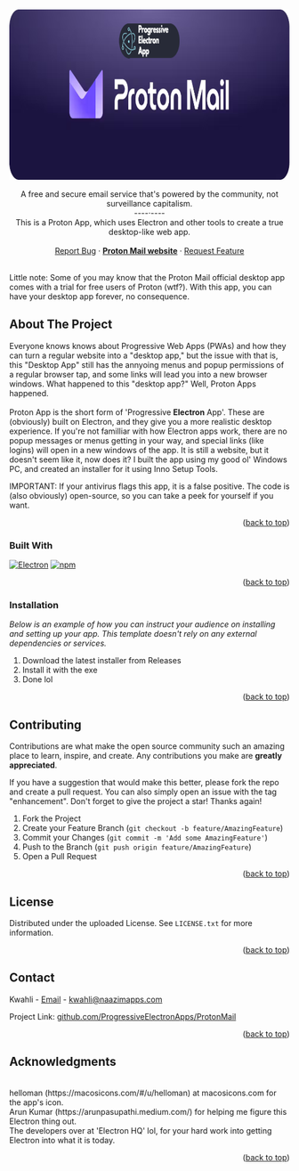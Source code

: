 <a name="readme-top"></a>
<!--
*** I used the othneildrew/Best-README-Template. Check it out!
-->


<br />
<div align="center">
  <a href="https://github.com/ProgressiveElectronApps/ProtonMail">
    <img src="images/banner2.png" alt="Logo" width="932" height="306">
  </a>

  <p align="center">
    A free and secure email service that's powered by the community, not surveillance capitalism.
    <br />
    ----·----
    <br />
    This is a Proton App, which uses Electron and other tools to create a true desktop-like web app.
    <br />
    <br />
    <a href="https://github.com/ProgressiveElectronApps/ProtonMail/issues/new?labels=bug&template=bug-report---.md">Report Bug</a>
    ·
    <a href="https://proton.me/mail"><strong>Proton Mail website</strong></a>
    ·
    <a href="https://github.com/ProgressiveElectronApps/ProtonMail/issues/new?labels=enhancement&template=feature-request---.md">Request Feature</a>
  </p>
</div>
<br />
Little note: Some of you may know that the Proton Mail official desktop app comes with a trial for free users of Proton (wtf?). With this app, you can have your desktop app forever, no consequence.

<!-- ABOUT THE PROJECT -->
## About The Project

Everyone knows knows about Progressive Web Apps (PWAs) and how they can turn a regular website into a "desktop app," but the issue with that is, this "Desktop App" still has the annyoing menus and popup permissions of a regular browser tap, and some links will lead you into a new browser windows. What happened to this "desktop app?" Well, Proton Apps happened. 
<br />
<br />
Proton App is the short form of 'Progressive **Electron** App'. These are (obviously) built on Electron, and they give you a more realistic desktop experience. If you're not familliar with how Electron apps work, there are no popup messages or menus getting in your way, and special links (like logins) will open in a new windows of the app. It is still a website, but it doesn't seem like it, now does it? I built the app using my good ol' Windows PC, and created an installer for it using Inno Setup Tools. 

IMPORTANT: If your antivirus flags this app, it is a false positive. The code is (also obviously) open-source, so you can take a peek for yourself if you want.
<p align="right">(<a href="#readme-top">back to top</a>)</p>



### Built With

[![Electron][Electron]][Electron-url]
[![npm][npm]][npm-url]

<p align="right">(<a href="#readme-top">back to top</a>)</p>

### Installation

_Below is an example of how you can instruct your audience on installing and setting up your app. This template doesn't rely on any external dependencies or services._

1. Download the latest installer from Releases
2. Install it with the exe
3. Done lol

<p align="right">(<a href="#readme-top">back to top</a>)</p>

## Contributing

Contributions are what make the open source community such an amazing place to learn, inspire, and create. Any contributions you make are **greatly appreciated**.

If you have a suggestion that would make this better, please fork the repo and create a pull request. You can also simply open an issue with the tag "enhancement".
Don't forget to give the project a star! Thanks again!

1. Fork the Project
2. Create your Feature Branch (`git checkout -b feature/AmazingFeature`)
3. Commit your Changes (`git commit -m 'Add some AmazingFeature'`)
4. Push to the Branch (`git push origin feature/AmazingFeature`)
5. Open a Pull Request

<p align="right">(<a href="#readme-top">back to top</a>)</p>



<!-- LICENSE -->
## License

Distributed under the uploaded License. See `LICENSE.txt` for more information.

<p align="right">(<a href="#readme-top">back to top</a>)</p>



<!-- CONTACT -->
## Contact

Kwahli - [Email](mailto:kwahli@naazimapps.com) - kwahli@naazimapps.com

Project Link: [github.com/ProgressiveElectronApps/ProtonMail](https://github.com/ProgressiveElectronApps/ProtonMail)

<p align="right">(<a href="#readme-top">back to top</a>)</p>



<!-- ACKNOWLEDGMENTS -->
## Acknowledgments
<br />
helloman (https://macosicons.com/#/u/helloman) at macosicons.com for the app's icon.
<br />
Arun Kumar (https://arunpasupathi.medium.com/) for helping me figure this Electron thing out.
<br />
The developers over at 'Electron HQ' lol, for your hard work into getting Electron into what it is today.

<p align="right">(<a href="#readme-top">back to top</a>)</p>



<!-- MARKDOWN LINKS & IMAGES -->
[Electron]: https://img.shields.io/badge/Electron-191970?style=for-the-badge&logo=Electron&logoColor=white
[Electron-url]: https://www.electronjs.org/
[npm]: https://img.shields.io/badge/NPM-%23CB3837.svg?style=for-the-badge&logo=npm&logoColor=white
[npm-url]: https://www.npmjs.com/
